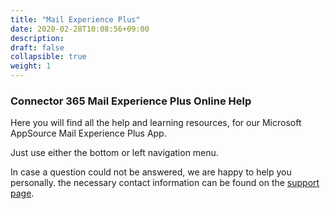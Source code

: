 ```yaml
---
title: "Mail Experience Plus"
date: 2020-02-28T10:08:56+09:00
description: 
draft: false
collapsible: true
weight: 1
---
```

### Connector 365 Mail Experience Plus Online Help

Here you will find all the help and learning resources, for our Microsoft AppSource Mail Experience Plus App.

Just use either the bottom or left navigation menu.

In case a question could not be answered, we are happy to help you personally. the necessary contact information can be found on the [support page](en-us/apps/help-and-support/).

